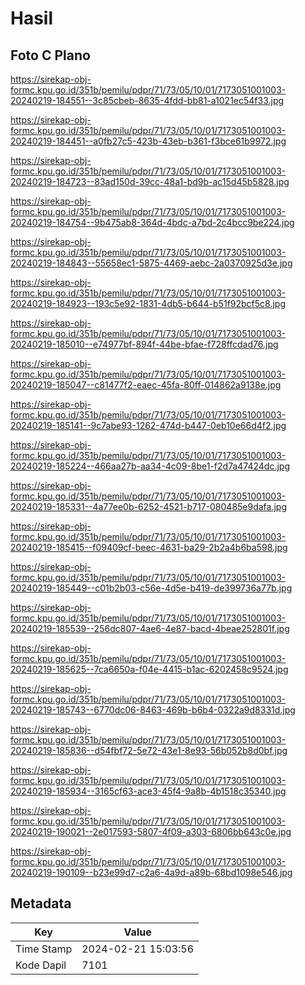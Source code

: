 # Hasil

## Foto C Plano

https://sirekap-obj-formc.kpu.go.id/351b/pemilu/pdpr/71/73/05/10/01/7173051001003-20240219-184551--3c85cbeb-8635-4fdd-bb81-a1021ec54f33.jpg

https://sirekap-obj-formc.kpu.go.id/351b/pemilu/pdpr/71/73/05/10/01/7173051001003-20240219-184451--a0fb27c5-423b-43eb-b361-f3bce61b9972.jpg

https://sirekap-obj-formc.kpu.go.id/351b/pemilu/pdpr/71/73/05/10/01/7173051001003-20240219-184723--83ad150d-39cc-48a1-bd9b-ac15d45b5828.jpg

https://sirekap-obj-formc.kpu.go.id/351b/pemilu/pdpr/71/73/05/10/01/7173051001003-20240219-184754--9b475ab8-364d-4bdc-a7bd-2c4bcc9be224.jpg

https://sirekap-obj-formc.kpu.go.id/351b/pemilu/pdpr/71/73/05/10/01/7173051001003-20240219-184843--55658ec1-5875-4469-aebc-2a0370925d3e.jpg

https://sirekap-obj-formc.kpu.go.id/351b/pemilu/pdpr/71/73/05/10/01/7173051001003-20240219-184923--193c5e92-1831-4db5-b644-b51f92bcf5c8.jpg

https://sirekap-obj-formc.kpu.go.id/351b/pemilu/pdpr/71/73/05/10/01/7173051001003-20240219-185010--e74977bf-894f-44be-bfae-f728ffcdad76.jpg

https://sirekap-obj-formc.kpu.go.id/351b/pemilu/pdpr/71/73/05/10/01/7173051001003-20240219-185047--c81477f2-eaec-45fa-80ff-014862a9138e.jpg

https://sirekap-obj-formc.kpu.go.id/351b/pemilu/pdpr/71/73/05/10/01/7173051001003-20240219-185141--9c7abe93-1262-474d-b447-0eb10e66d4f2.jpg

https://sirekap-obj-formc.kpu.go.id/351b/pemilu/pdpr/71/73/05/10/01/7173051001003-20240219-185224--466aa27b-aa34-4c09-8be1-f2d7a47424dc.jpg

https://sirekap-obj-formc.kpu.go.id/351b/pemilu/pdpr/71/73/05/10/01/7173051001003-20240219-185331--4a77ee0b-6252-4521-b717-080485e9dafa.jpg

https://sirekap-obj-formc.kpu.go.id/351b/pemilu/pdpr/71/73/05/10/01/7173051001003-20240219-185415--f09409cf-beec-4631-ba29-2b2a4b6ba598.jpg

https://sirekap-obj-formc.kpu.go.id/351b/pemilu/pdpr/71/73/05/10/01/7173051001003-20240219-185449--c01b2b03-c56e-4d5e-b419-de399736a77b.jpg

https://sirekap-obj-formc.kpu.go.id/351b/pemilu/pdpr/71/73/05/10/01/7173051001003-20240219-185539--256dc807-4ae6-4e87-bacd-4beae252801f.jpg

https://sirekap-obj-formc.kpu.go.id/351b/pemilu/pdpr/71/73/05/10/01/7173051001003-20240219-185625--7ca6650a-f04e-4415-b1ac-6202458c9524.jpg

https://sirekap-obj-formc.kpu.go.id/351b/pemilu/pdpr/71/73/05/10/01/7173051001003-20240219-185743--6770dc06-8463-469b-b6b4-0322a9d8331d.jpg

https://sirekap-obj-formc.kpu.go.id/351b/pemilu/pdpr/71/73/05/10/01/7173051001003-20240219-185836--d54fbf72-5e72-43e1-8e93-56b052b8d0bf.jpg

https://sirekap-obj-formc.kpu.go.id/351b/pemilu/pdpr/71/73/05/10/01/7173051001003-20240219-185934--3165cf63-ace3-45f4-9a8b-4b1518c35340.jpg

https://sirekap-obj-formc.kpu.go.id/351b/pemilu/pdpr/71/73/05/10/01/7173051001003-20240219-190021--2e017593-5807-4f09-a303-6806bb643c0e.jpg

https://sirekap-obj-formc.kpu.go.id/351b/pemilu/pdpr/71/73/05/10/01/7173051001003-20240219-190109--b23e99d7-c2a6-4a9d-a89b-68bd1098e546.jpg


## Metadata

| Key        | Value               |
| ---------- | ------------------- |
| Time Stamp | 2024-02-21 15:03:56 |
| Kode Dapil | 7101                |



